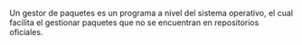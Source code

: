 Un gestor de paquetes es un programa a nivel del sistema operativo, el cual facilita el gestionar paquetes que no se encuentran en repositorios oficiales.
